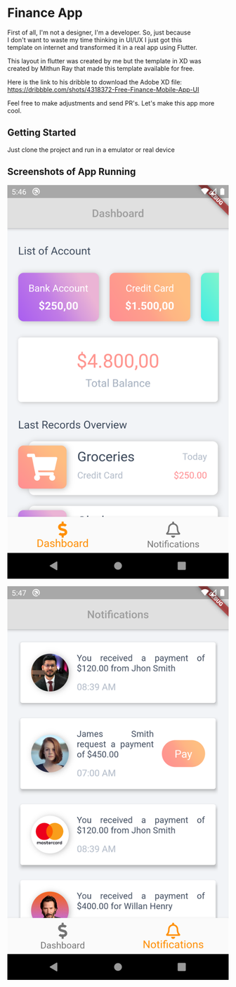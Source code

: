 # Finance App
First of all, I'm not a designer, I'm a developer. So, just because  
I don't want to waste my time thinking in UI/UX I just got this  
template on internet and transformed it in a real app using Flutter.

This layout in flutter was created by me but the template in XD was  
created by Mithun Ray that made this template available for free.

Here is the link to his dribble to download the Adobe XD file:
https://dribbble.com/shots/4318372-Free-Finance-Mobile-App-UI

Feel free to make adjustments and send PR's. Let's make this
app more cool.

## Getting Started

Just clone the project and run in a emulator or real device

## Screenshots of App Running
![Alt text](/assets/screenshots/st1.png "Dashboard")

![Alt text](/assets/screenshots/st2.png "Notifications")